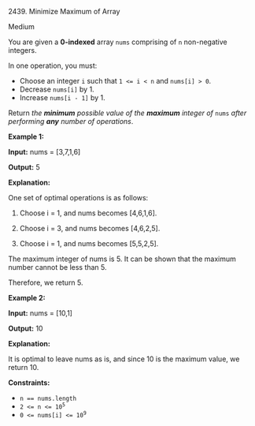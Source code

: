 2439\. Minimize Maximum of Array

Medium

You are given a **0-indexed** array `nums` comprising of `n` non-negative integers.

In one operation, you must:

*   Choose an integer `i` such that `1 <= i < n` and `nums[i] > 0`.
*   Decrease `nums[i]` by 1.
*   Increase `nums[i - 1]` by 1.

Return _the **minimum** possible value of the **maximum** integer of_ `nums` _after performing **any** number of operations_.

**Example 1:**

**Input:** nums = [3,7,1,6]

**Output:** 5

**Explanation:**

One set of optimal operations is as follows:

1. Choose i = 1, and nums becomes [4,6,1,6].

2. Choose i = 3, and nums becomes [4,6,2,5].

3. Choose i = 1, and nums becomes [5,5,2,5].

The maximum integer of nums is 5. It can be shown that the maximum number cannot be less than 5.

Therefore, we return 5. 

**Example 2:**

**Input:** nums = [10,1]

**Output:** 10

**Explanation:**

It is optimal to leave nums as is, and since 10 is the maximum value, we return 10. 

**Constraints:**

*   `n == nums.length`
*   <code>2 <= n <= 10<sup>5</sup></code>
*   <code>0 <= nums[i] <= 10<sup>9</sup></code>